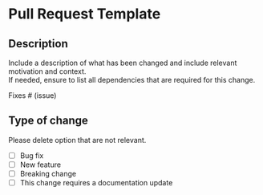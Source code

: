 # Pull Request Template

## Description

Include a description of what has been changed and include relevant motivation and context.  
If needed, ensure to list all dependencies that are required for this change.

Fixes # (issue)

## Type of change

Please delete option that are not relevant.

- [ ] Bug fix
- [ ] New feature
- [ ] Breaking change
- [ ] This change requires a documentation update
